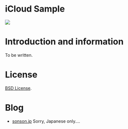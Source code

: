 iCloud Sample
=======
![](http://sonson.jp/wp/wp-content/uploads/2011/12/iCloudSample.png)

Introduction and information
=======
To be written.

License
=======
[BSD License][].

Blog
=======
 * [sonson.jp][]
Sorry, Japanese only....

[sonson.jp]: http://sonson.jp
[BSD License]: http://www.opensource.org/licenses/bsd-license.php
